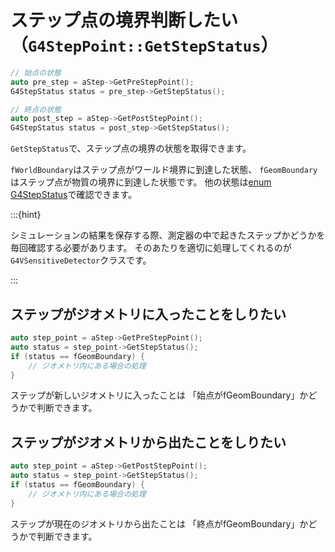 # ステップ点の境界判断したい（``G4StepPoint::GetStepStatus``）

```cpp
// 始点の状態
auto pre_step = aStep->GetPreStepPoint();
G4StepStatus status = pre_step->GetStepStatus();

// 終点の状態
auto post_step = aStep->GetPostStepPoint();
G4StepStatus status = post_step->GetStepStatus();
```

``GetStepStatus``で、ステップ点の境界の状態を取得できます。

``fWorldBoundary``はステップ点がワールド境界に到達した状態、
``fGeomBoundary``はステップ点が物質の境界に到達した状態です。
他の状態は[enum G4StepStatus](https://geant4.kek.jp/lxr/source//track/include/G4StepStatus.hh)で確認できます。

:::{hint}

シミュレーションの結果を保存する際、測定器の中で起きたステップかどうかを毎回確認する必要があります。
そのあたりを適切に処理してくれるのが``G4VSensitiveDetector``クラスです。

:::

## ステップがジオメトリに入ったことをしりたい

```cpp
auto step_point = aStep->GetPreStepPoint();
auto status = step_point->GetStepStatus();
if (status == fGeomBoundary) {
    // ジオメトリ内にある場合の処理
}
```

ステップが新しいジオメトリに入ったことは
「始点がfGeomBoundary」かどうかで判断できます。

## ステップがジオメトリから出たことをしりたい

```cpp
auto step_point = aStep->GetPostStepPoint();
auto status = step_point->GetStepStatus();
if (status == fGeomBoundary) {
    // ジオメトリ内にある場合の処理
}
```

ステップが現在のジオメトリから出たことは
「終点がfGeomBoundary」かどうかで判断できます。
